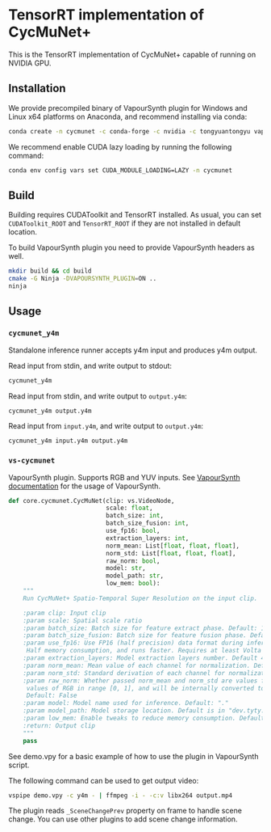 # TensorRT implementation of CycMuNet+

This is the TensorRT implementation of CycMuNet+ capable of running on NVIDIA GPU.

## Installation

We provide precompiled binary of VapourSynth plugin for Windows and
Linux x64 platforms on Anaconda, and recommend installing via conda:

```bash
conda create -n cycmunet -c conda-forge -c nvidia -c tongyuantongyu vapoursynth-cycmunet
```

We recommend enable CUDA lazy loading by running the following command:

```bash
conda env config vars set CUDA_MODULE_LOADING=LAZY -n cycmunet
```

## Build

Building requires CUDAToolkit and TensorRT installed. As usual, you can set 
`CUDAToolkit_ROOT` and `TensorRT_ROOT` if they are not installed in default location.

To build VapourSynth plugin you need to provide VapourSynth headers as well.

```bash
mkdir build && cd build
cmake -G Ninja -DVAPOURSYNTH_PLUGIN=ON ..
ninja
```

## Usage

### `cycmunet_y4m`

Standalone inference runner accepts y4m input and produces y4m output.

Read input from stdin, and write output to stdout:

```bash
cycmunet_y4m
```

Read input from stdin, and write output to `output.y4m`:

```bash
cycmunet_y4m output.y4m
```

Read input from `input.y4m`, and write output to `output.y4m`:

```bash
cycmunet_y4m input.y4m output.y4m
```

### `vs-cycmunet`

VapourSynth plugin. Supports RGB and YUV inputs.
See [VapourSynth documentation](http://vapoursynth.com/doc) for the usage of
VapourSynth.

```python
def core.cycmunet.CycMuNet(clip: vs.VideoNode,
                           scale: float,
                           batch_size: int,
                           batch_size_fusion: int,
                           use_fp16: bool,
                           extraction_layers: int,
                           norm_mean: List[float, float, float],
                           norm_std: List[float, float, float],
                           raw_norm: bool,
                           model: str,
                           model_path: str,
                           low_mem: bool):
    """
    Run CycMuNet+ Spatio-Temporal Super Resolution on the input clip.

    :param clip: Input clip
    :param scale: Spatial scale ratio
    :param batch_size: Batch size for feature extract phase. Default: 1
    :param batch_size_fusion: Batch size for feature fusion phase. Default: batch_size
    :param use_fp16: Use FP16 (half precision) data format during inference.
     Half memory consumption, and runs faster. Requires at least Volta architecture. Default: False
    :param extraction_layers: Model extraction layers number. Default 4
    :param norm_mean: Mean value of each channel for normalization. Default: [0.485, 0.456, 0.406]
    :param norm_std: Standard derivation of each channel for normalization. Default: [0.229, 0.224, 0.225]
    :param raw_norm: Whether passed norm_mean and norm_std are values for input. If False, then mean and std are
     values of RGB in range [0, 1], and will be internally converted to values for input based on video properties.
     Default: False
    :param model: Model name used for inference. Default: "."
    :param model_path: Model storage location. Default is in "dev.tyty.aim.cycmunet" folder next to plugin file.
    :param low_mem: Enable tweaks to reduce memory consumption. Default: False
    :return: Output clip
    """
    pass
```

See demo.vpy for a basic example of how to use the plugin in VapourSynth script.

The following command can be used to get output video:
```bash
vspipe demo.vpy -c y4m - | ffmpeg -i - -c:v libx264 output.mp4
```

The plugin reads `_SceneChangePrev` property on frame to handle scene change.
You can use other plugins to add scene change information.